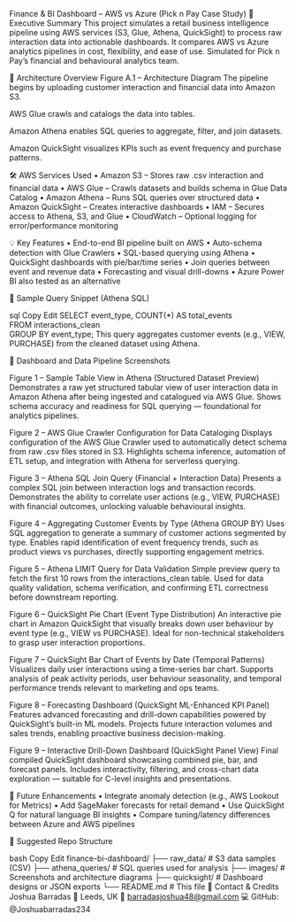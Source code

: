 Finance & BI Dashboard – AWS vs Azure (Pick n Pay Case Study)
📌 Executive Summary
This project simulates a retail business intelligence pipeline using AWS services (S3, Glue, Athena, QuickSight) to process raw interaction data into actionable dashboards. It compares AWS vs Azure analytics pipelines in cost, flexibility, and ease of use. Simulated for Pick n Pay’s financial and behavioural analytics team.

🧠 Architecture Overview
Figure A.1 – Architecture Diagram
The pipeline begins by uploading customer interaction and financial data into Amazon S3.

AWS Glue crawls and catalogs the data into tables.

Amazon Athena enables SQL queries to aggregate, filter, and join datasets.

Amazon QuickSight visualizes KPIs such as event frequency and purchase patterns.

🛠️ AWS Services Used
• Amazon S3 – Stores raw .csv interaction and financial data
• AWS Glue – Crawls datasets and builds schema in Glue Data Catalog
• Amazon Athena – Runs SQL queries over structured data
• Amazon QuickSight – Creates interactive dashboards
• IAM – Secures access to Athena, S3, and Glue
• CloudWatch – Optional logging for error/performance monitoring

💡 Key Features
• End-to-end BI pipeline built on AWS
• Auto-schema detection with Glue Crawlers
• SQL-based querying using Athena
• QuickSight dashboards with pie/bar/time series
• Join queries between event and revenue data
• Forecasting and visual drill-downs
• Azure Power BI also tested as an alternative

🧪 Sample Query Snippet (Athena SQL)

sql
Copy
Edit
SELECT event_type, COUNT(*) AS total_events  
FROM interactions_clean  
GROUP BY event_type;
This query aggregates customer events (e.g., VIEW, PURCHASE) from the cleaned dataset using Athena.

📸 Dashboard and Data Pipeline Screenshots

Figure 1 – Sample Table View in Athena (Structured Dataset Preview)
Demonstrates a raw yet structured tabular view of user interaction data in Amazon Athena after being ingested and catalogued via AWS Glue. Shows schema accuracy and readiness for SQL querying — foundational for analytics pipelines.

Figure 2 – AWS Glue Crawler Configuration for Data Cataloging
Displays configuration of the AWS Glue Crawler used to automatically detect schema from raw .csv files stored in S3. Highlights schema inference, automation of ETL setup, and integration with Athena for serverless querying.

Figure 3 – Athena SQL Join Query (Financial + Interaction Data)
Presents a complex SQL join between interaction logs and transaction records. Demonstrates the ability to correlate user actions (e.g., VIEW, PURCHASE) with financial outcomes, unlocking valuable behavioural insights.

Figure 4 – Aggregating Customer Events by Type (Athena GROUP BY)
Uses SQL aggregation to generate a summary of customer actions segmented by type. Enables rapid identification of event frequency trends, such as product views vs purchases, directly supporting engagement metrics.

Figure 5 – Athena LIMIT Query for Data Validation
Simple preview query to fetch the first 10 rows from the interactions_clean table. Used for data quality validation, schema verification, and confirming ETL correctness before downstream reporting.

Figure 6 – QuickSight Pie Chart (Event Type Distribution)
An interactive pie chart in Amazon QuickSight that visually breaks down user behaviour by event type (e.g., VIEW vs PURCHASE). Ideal for non-technical stakeholders to grasp user interaction proportions.

Figure 7 – QuickSight Bar Chart of Events by Date (Temporal Patterns)
Visualizes daily user interactions using a time-series bar chart. Supports analysis of peak activity periods, user behaviour seasonality, and temporal performance trends relevant to marketing and ops teams.

Figure 8 – Forecasting Dashboard (QuickSight ML-Enhanced KPI Panel)
Features advanced forecasting and drill-down capabilities powered by QuickSight’s built-in ML models. Projects future interaction volumes and sales trends, enabling proactive business decision-making.

Figure 9 – Interactive Drill-Down Dashboard (QuickSight Panel View)
Final compiled QuickSight dashboard showcasing combined pie, bar, and forecast panels. Includes interactivity, filtering, and cross-chart data exploration — suitable for C-level insights and presentations.

🧩 Future Enhancements
• Integrate anomaly detection (e.g., AWS Lookout for Metrics)
• Add SageMaker forecasts for retail demand
• Use QuickSight Q for natural language BI insights
• Compare tuning/latency differences between Azure and AWS pipelines

📁 Suggested Repo Structure

bash
Copy
Edit
finance-bi-dashboard/
├── raw_data/        # S3 data samples (CSV)
├── athena_queries/  # SQL queries used for analysis
├── images/          # Screenshots and architecture diagrams
├── quicksight/      # Dashboard designs or JSON exports
└── README.md        # This file
🙋 Contact & Credits
Joshua Barradas
📍 Leeds, UK
📧 barradasjoshua48@gmail.com
💻 GitHub: @Joshuabarradas234
